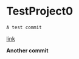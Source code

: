 # TestProject0

`A test commit`

[link](https://github.com/BegabtLi/TestProject0)


**Another commit**
